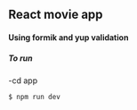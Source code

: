 ## React movie app

#### Using formik and yup validation

##### To run

-cd app

```sh
$ npm run dev

```
